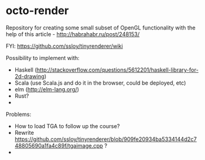# octo-render
Repository for creating some small subset of OpenGL functionality with the help of this article - http://habrahabr.ru/post/248153/

FYI: https://github.com/ssloy/tinyrenderer/wiki

Possibility to implement with:

- Haskell (http://stackoverflow.com/questions/5612201/haskell-library-for-2d-drawing)
- Scala (use Scala.js and do it in the browser, could be deployed, etc)
- elm (http://elm-lang.org/)
- Rust?
- 

Problems:
- How to load TGA to follow up the course?
- Rewrite https://github.com/ssloy/tinyrenderer/blob/909fe20934ba5334144d2c748805690a1fa4c89f/tgaimage.cpp ?  
- 
